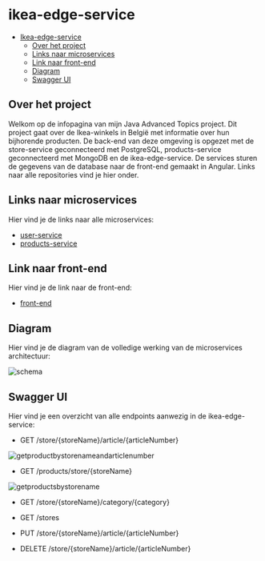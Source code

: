 # ikea-edge-service

- [Ikea-edge-service](#ikea-edge-service)
  * [Over het project](#over-het-project)
  * [Links naar microservices](#links-naar-microservices)
  * [Link naar front-end](#link-naar-front-end)
  * [Diagram](#diagram)
  * [Swagger UI](#swagger-ui)

## Over het project
Welkom op de infopagina van mijn Java Advanced Topics project. Dit project gaat over de Ikea-winkels in België met informatie over hun bijhorende producten. De back-end van deze omgeving is opgezet met de store-service geconnecteerd met PostgreSQL, products-service geconnecteerd met MongoDB en de ikea-edge-service. De services sturen de gegevens van de database naar de front-end gemaakt in Angular. Links naar alle repositories vind je hier onder.

## Links naar microservices
Hier vind je de links naar alle microservices:
- [user-service](https://github.com/thomasdergent/store-service)
- [products-service](https://github.com/thomasdergent/products-service)

## Link naar front-end
Hier vind je de link naar de front-end:
- [front-end](https://github.com/thomasdergent/store-service)

## Diagram
Hier vind je de diagram van de volledige werking van de microservices architectuur:

![schema](https://user-images.githubusercontent.com/73995291/129954321-f1e4bf83-6ed5-4535-ad2e-0e148966f35f.jpg)

## Swagger UI
Hier vind je een overzicht van alle endpoints aanwezig in de ikea-edge-service:

- GET /store/{storeName}/article/{articleNumber}

![getproductbystorenameandarticlenumber](https://user-images.githubusercontent.com/73995291/129954892-00546b73-2206-4338-a996-f65a7303279b.jpg)

- GET /products/store/{storeName}

![getproductsbystorename](https://user-images.githubusercontent.com/73995291/129954970-bbce3217-350a-492f-8c25-6c41bc235b2b.jpg)

- GET /store/{storeName}/category/{category}

- GET /stores

- PUT /store/{storeName}/article/{articleNumber}

- DELETE /store/{storeName}/article/{articleNumber}
